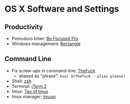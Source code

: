 # OS X Software and Settings

## Productivity

* Pomodoro timer: [Be Focused Pro](https://apps.apple.com/us/app/be-focused-pro-focus-timer/id961632517)
* Windows management: [Rectangle](https://rectangleapp.com/)

## Command Line

* Fix screw-ups in command-line: [TheFuck](https://github.com/nvbn/thefuck)
  * aliased as "please": `eval $(thefuck --alias please)`
* Shell: [zsh](../CommandLine/zsh.md)
* Terminal: [iTerm 2](https://www.iterm2.com/)
* tmux: [Tao of tmux](https://leanpub.com/the-tao-of-tmux/read)
* tmux manager: [tmuxp](http://tmuxp.git-pull.com/en/latest/about.html)
